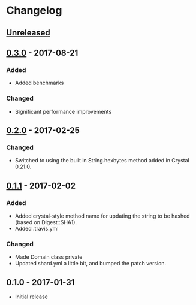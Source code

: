 # Changelog

## [Unreleased]


## [0.3.0] - 2017-08-21
### Added
- Added benchmarks

### Changed
- Significant performance improvements


## [0.2.0] - 2017-02-25
### Changed
- Switched to using the built in String.hexbytes method added in Crystal 0.21.0.


## [0.1.1] - 2017-02-02
### Added
- Added crystal-style method name for updating the string to be hashed (based on Digest::SHA1).
- Added .travis.yml

### Changed
- Made Domain class private
- Updated shard.yml a little bit, and bumped the patch version.


## 0.1.0 - 2017-01-31
- Initial release


[Unreleased]: https://github.com/TheLeagueAU/wordpress-sentry/compare/v0.3.0...HEAD
[0.3.0]: https://github.com/TheLeagueAU/wordpress-sentry/compare/v0.2.0...v0.3.0
[0.2.0]: https://github.com/TheLeagueAU/wordpress-sentry/compare/v0.1.1...v0.2.0
[0.1.1]: https://github.com/TheLeagueAU/wordpress-sentry/compare/v0.1.0...v0.1.1
